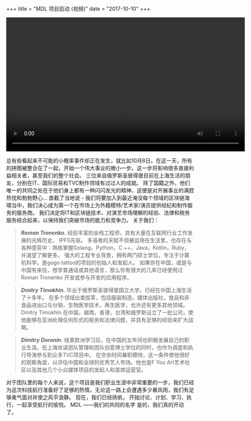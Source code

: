 +++
title = "MDL 项目启动 (视频)"
date = "2017-10-10"
+++

<video width="640" height="360" controls>
  <source src="https://ipfs.io/ipfs/QmeqKazV19qNmysr6yfuxmVujN2wq6fzJqZUZhqSSCRo46" type="video/mp4">
Your browser does not support the video tag.
</video>

总有些看起来不可能的小概率事件却正在发生，就比如10月8日。在这一天，所有的拼图被整合在了一起，开始一个伟大事业的微小一步。这一步将影响很多直接利益相关者，甚至我们的整个社会。
三位来自俄罗斯圣彼得堡目前在上海生活的朋友，分别在IT、国际贸易和TVC制作领域有过过人的成就。 除了国籍之外，他们唯一的共同之处在于他们身上都有一种闪闪发光的精神，这便是对开展事业的满腔热忱和勃勃野心…
直截了当地说 - 我们将要加入到最近淹没每个领域的区块链海啸当中，我们决心成为第一个在市场上为外籍模特/艺术家/演员提供经纪和制作服务的服务商。 我们决定将IT和区块链技术、对演艺市场理解的经验、法律和税务服务结合起来，以保持我们突破市场的能力和竞争力。
关于我们：

> ***Roman Tronenko.*** 经验丰富的全栈工程师，具有大量在互联网行业工作发展的光辉历史。 IPFS先驱。 多语者的天赋不但被运用在生活里，也存在与各种感官中：熟练掌握Golang，Python，C ++，Java，Kotlin，Ruby，并渴望了解更多。 强大的工程专业背景，拥有两门硕士学位，专注于计算机科学。是gogo.tattoo的项目的创始人和发起人。 如果你在中国，或是与中国有来往，想学普通话或其他语言，那么你有很大的几率已经使用过 Roman Tronenko 开发或参与开发的应用程序。

> ***Dmitry Timokhin.*** 毕业于俄罗斯圣彼得堡国立大学，已经在中国上海生活了十多年。 在多个领域出类拔萃，包括服装制造，媒体出版社，食品和非食品进出口与分销，生物医学技术，再生医学，也许还有更多其他领域。Dmitry Timokhin 在中国，越南，香港，台湾和俄罗斯设立了一批公司，使他能够在亚洲处理任何形式的税务和法律问题，并具有足够的经验来扩大战略。

> ***Dimitry Doronin.*** 结束欧洲学习后，在中国的五年间也积极发展自己的职业生涯。在上海攻读团队管理和团队创意博士学位的同时，也作为调度和执行导演参与到众多TVC项目中。 在空余时间兼职模特，这一条件使他很好的观察角度，以评估中国和全球的优秀艺人市场。他也是F You Art艺术社区以及其他几个小众媒体项目的发起人和首席运营官。


对于团队里的每个人来说，这个项目是我们职业生涯中非常重要的一步，我们已经为这次科技航行准备好了足够的热情，无论这一路上会遭遇多少暴风雨，我们有足够勇气面对并使之风平浪静。
现在，我们已经扬帆， 开始讨论、计划、学习、执行，一起享受航行的愉悦。
MDL ——我们的共同的名字
是的，我们真的开动了。
